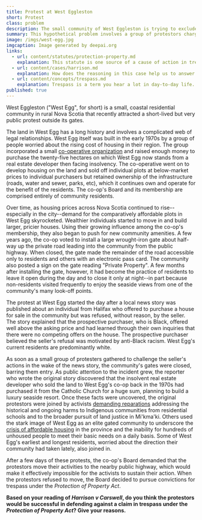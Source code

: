 ```yaml
---
title: Protest at West Eggleston
short: Protest
class: problem
description: The small community of West Eggleston is trying to exclude a group of activists from protesting outside the gateway into their community.
summary: This hypothetical problem involves a group of protestors charged under section 4 of Nova Scotia's Protection of Property Act, RSNS 1989, c 363. Please read the facts carefully, followed by the linked reading material, and think about whether or not a court would be likely to find that the protestors are 'guilty of an offence' and 'liable to a fine of not more than five hundred dollars.'
image: /imgs/west-egg.jpg
imgcaption: Image generated by deepai.org
links:
  - url: content/statutes/protection-property.md
    explanation: This statute is one source of a cause of action in trespass. What does the statue say is needed to find someone accused of trespass 'guily of an offence'?
  - url: content/cases/harrison.md
    explanation: How does the reasoning in this case help us to answer the question of whether the West Egg protestors should be convicted of trespass or not? Notice that the two judges in the case disagree on both outcomes and approaches to the problem. 
  - url: content/concepts/trespass.md
    explanation: Trespass is a term you hear a lot in day-to-day life. Where does this concept come from and what does it mean from a legal perspective?
published: true
---
```


West Eggleston ("West Egg", for short) is a small, coastal residential community in rural Nova Scotia that recently attracted a short-lived but very public protest outside its gates.

The land in West Egg has a long history and involves a complicated web of legal relationships. West Egg itself was built in the early 1970s by a group of people worried about the rising cost of housing in their region. The group incorporated a small [co-operative organization](https://canada.coop/en/what-is-a-co-op/#) and raised enough money to purchase the twenty-five hectares on which West Egg now stands from a real estate developer then facing insolvency. The co-operative went on to develop housing on the land and sold off individual plots at below-market prices to individual purchasers but retained ownership of the infrastructure (roads, water and sewer, parks, etc), which it continues own and operate for the benefit of the residents. The co-op's Board and its membership are comprised entirely of community residents.

Over time, as housing prices across Nova Scotia continued to rise--especially in the city--demand for the comparatively affordable plots in West Egg skyrocketed. Wealthier individuals started to move in and build larger, pricier houses. Using their growing influence among the co-op's membership, they also began to push for new community amenities. A few years ago, the co-op voted to install a large wrought-iron gate about half-way up the private road leading into the community from the public highway. When closed, the gate made the remainder of the road accessible only to residents and others with an electronic pass card. The community also posted a sign on the gate reading "Private Property". A few months after installing the gate, however, it had become the practice of residents to leave it open during the day and to close it only at night--in part because non-residents visited frequently to enjoy the seaside views from one of the community's many look-off points.  

The protest at West Egg started the day after a local news story was published about an individual from Halifax who offered to purchase a house for sale in the community but was refused, without reason, by the seller. The story explained that the prospective purchaser, who is Black, offered well above the asking price and had learned through their own inquiries that there were no competing offers on the house. The prospective purchaser believed the seller's refusal was motivated by anti-Black racism. West Egg's current residents are predominantly white. 

As soon as a small group of protesters gathered to challenge the seller's actions in the wake of the news story, the community's gates were closed, barring them entry. As public attention to the incident grew, the reporter who wrote the original story discovered that the insolvent real estate developer who sold the land to West Egg's co-op back in the 1970s had purchased it from the Catholic Church for a huge sum, planning to build a luxury seaside resort. Once these facts were uncovered, the original protestors were joined by activists [demanding reparations](https://www.theglobeandmail.com/canada/article-catholic-church-canadian-assets-investigation/) addressing the historical and ongoing harms to Indigenous communities from residential schools and to the broader pursuit of land justice in Mi'kma'ki. Others used the stark image of West Egg as an elite gated community to underscore the [crisis of affordable housing](https://monitormag.ca/articles/filling-data-gaps-in-the-nova-scotia-housing-crisis/) in the province and the inability for hundreds of unhoused people to meet their basic needs on a daily basis. Some of West Egg's earliest and longest residents, worried about the direction their community had taken lately, also joined in.

After a few days of these protests, the co-op's Board demanded that the protestors move their activities to the nearby public highway, which would make it effectively impossible for the activists to sustain their action. When the protestors refused to move, the Board decided to pursue convictions for trespass under the *Protection of Property Act*. 

**Based on your reading of *Harrison v Carswell*, do you think the protestors would be successful in defending against a claim in trespass under the *Protection of Property Act*? Give your reasons.**
